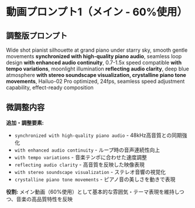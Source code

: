 # 動画プロンプト1（メイン - 60%使用）

## 調整版プロンプト
Wide shot pianist silhouette at grand piano under starry sky, smooth gentle movements **synchronized with high-quality piano audio**, seamless loop design **with enhanced audio continuity**, 0.7-1.5x speed compatible **with tempo variations**, moonlight illumination **reflecting audio clarity**, deep blue atmosphere **with stereo soundscape visualization, crystalline piano tone movements**, Hailuo-02 Pro optimized, 24fps, seamless speed adjustment capability, effect-ready composition

## 微調整内容
**追加・調整要素:**
- `synchronized with high-quality piano audio` - 48kHz高音質との同期強化
- `with enhanced audio continuity` - ループ時の音声連続性向上
- `with tempo variations` - 音楽テンポに合わせた速度調整
- `reflecting audio clarity` - 高音質を反映した映像表現
- `with stereo soundscape visualization` - ステレオ音響の視覚化
- `crystalline piano tone movements` - ピアノ音の美しさを動きで表現

**役割:** メイン動画（60%使用）として基本的な雰囲気・テーマ表現を維持しつつ、音楽の高品質特性を反映